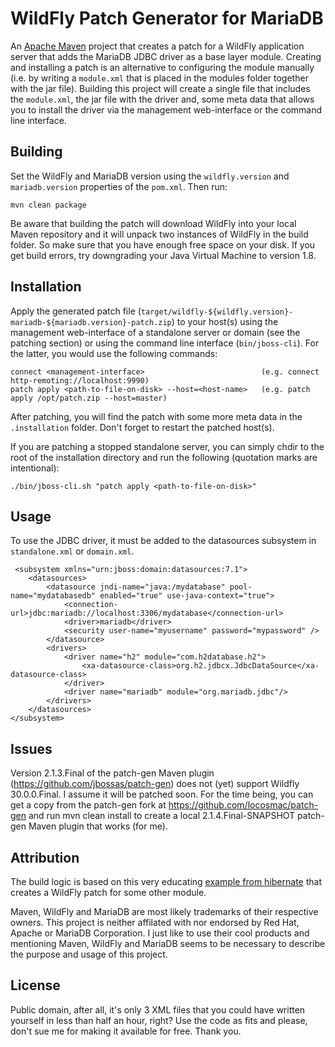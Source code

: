 # WildFly Patch Generator for MariaDB 

An [Apache Maven](http://maven.apache.org) project that creates a patch for a WildFly application server that adds the MariaDB JDBC driver as a base layer module. Creating and installing a patch is an alternative to configuring the module manually (i.e. by writing a `module.xml` that is placed in the modules folder together with the jar file). Building this project will create a single file that includes the `module.xml`, the jar file with the driver and, some meta data that allows you to install the driver via the management web-interface or the command line interface.

## Building

Set the WildFly and MariaDB version using the `wildfly.version` and `mariadb.version` properties of the `pom.xml`. Then run:

~~~
mvn clean package
~~~

Be aware that building the patch will download WildFly into your local Maven repository and it will unpack two instances of WildFly in the build folder. So make sure that you have enough free space on your disk. If you get build errors, try downgrading your Java Virtual Machine to version 1.8.

## Installation

Apply the generated patch file (`target/wildfly-${wildfly.version}-mariadb-${mariadb.version}-patch.zip`) to your host(s) using the management web-interface of a standalone server or domain (see the patching section) or using the command line interface (`bin/jboss-cli`). For the latter, you would use the following commands:

~~~
connect <management-interface>	                        (e.g. connect http-remoting://localhost:9990)
patch apply <path-to-file-on-disk> --host=<host-name>   (e.g. patch apply /opt/patch.zip --host=master)
~~~

After patching, you will find the patch with some more meta data in the `.installation` folder. Don't forget to restart the patched host(s). 

If you are patching a stopped standalone server, you can simply chdir to the root of the installation directory and run the following (quotation marks are intentional):

~~~
./bin/jboss-cli.sh "patch apply <path-to-file-on-disk>"
~~~

## Usage

To use the JDBC driver, it must be added to the datasources subsystem in `standalone.xml` or `domain.xml`.  

~~~
 <subsystem xmlns="urn:jboss:domain:datasources:7.1">
    <datasources>
        <datasource jndi-name="java:/mydatabase" pool-name="mydatabasedb" enabled="true" use-java-context="true">
            <connection-url>jdbc:mariadb://localhost:3306/mydatabase</connection-url>
            <driver>mariadb</driver>
            <security user-name="myusername" password="mypassword" />
        </datasource>
        <drivers>
            <driver name="h2" module="com.h2database.h2">
                <xa-datasource-class>org.h2.jdbcx.JdbcDataSource</xa-datasource-class>
            </driver>
            <driver name="mariadb" module="org.mariadb.jdbc"/>
        </drivers>
    </datasources>
</subsystem>
~~~

## Issues

Version 2.1.3.Final of the patch-gen Maven plugin (https://github.com/jbossas/patch-gen) does not (yet) support Wildfly 30.0.0.Final. I assume it will be patched soon. For the time being, you can get a copy from the patch-gen fork at https://github.com/locosmac/patch-gen and run mvn clean install to create a local 2.1.4.Final-SNAPSHOT patch-gen Maven plugin that works (for me).

## Attribution

 The build logic is based on this very educating [example from hibernate](https://github.com/hibernate/hibernate-demos/tree/master/other/wildfly-patch-creation) that creates a WildFly patch for some other module.
 
Maven, WildFly and MariaDB are most likely trademarks of their respective owners. This project is neither affilated with nor endorsed by Red Hat, Apache or MariaDB Corporation. I just like to use their cool products and mentioning Maven, WildFly and MariaDB seems to be necessary to describe the purpose and usage of this project.

## License

Public domain, after all, it's only 3 XML files that you could have written yourself in less than half an hour, right? Use the code as fits and please, don't sue me for making it available for free. Thank you.
